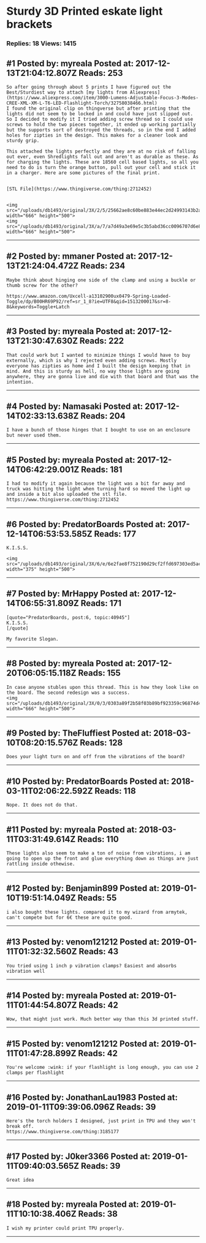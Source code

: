 # Sturdy 3D Printed eskate light brackets

### Replies: 18 Views: 1415

## \#1 Posted by: myreala Posted at: 2017-12-13T21:04:12.807Z Reads: 253

```
So after going through about 5 prints I have figured out the Best/Sturdiest way to attach [my lights from Aliexpress](https://www.aliexpress.com/item/3000-Lumens-Adjustable-Focus-3-Modes-CREE-XML-XM-L-T6-LED-Flashlight-Torch/32758038466.html) 
I found the original clip on thingverse but after printing that the lights did not seem to be locked in and could have just slipped out. So I decided to modify it I tried adding screw thread so I could use screws to hold the two pieces together, it ended up working partially but the supports sort of destroyed the threads, so in the end I added holes for zipties in the design. This makes for a cleaner look and sturdy grip.

This attached the lights perfectly and they are at no risk of falling out ever, even Shredlights fall out and aren't as durable as these. As for charging the lights. These are 18560 cell based lights, so all you need to do is turn the orange button, pull out your cell and stick it in a charger. Here are some pictures of the final print.
 

[STL File](https://www.thingiverse.com/thing:2712452)


<img src="/uploads/db1493/original/3X/2/5/25662ae8c60be883e44ec2d24993143b2a7422ff.jpg" width="666" height="500">
<img src="/uploads/db1493/original/3X/a/7/a7d49a3e69e5c3b5abd36cc0096707d6e87f49d2.jpg" width="666" height="500">
```

---
## \#2 Posted by: mmaner Posted at: 2017-12-13T21:24:04.472Z Reads: 234

```
Maybe think about hinging one side of the clamp and using a buckle or thumb screw for the other?

https://www.amazon.com/Uxcell-a13102900ux0479-Spring-Loaded-Toggle/dp/B00HR69P92/ref=sr_1_8?ie=UTF8&qid=1513200017&sr=8-8&keywords=Toggle+Latch
```

---
## \#3 Posted by: myreala Posted at: 2017-12-13T21:30:47.630Z Reads: 222

```
That could work but I wanted to minimize things I would have to buy externally, which is why I rejected even adding screws. Mostly everyone has zipties as home and I built the design keeping that in mind. And this is sturdy as hell, no way those lights are going anywhere, they are gonna live and die with that board and that was the intention.
```

---
## \#4 Posted by: Namasaki Posted at: 2017-12-14T02:33:13.638Z Reads: 204

```
I have a bunch of those hinges that I bought to use on an enclosure but never used them.
```

---
## \#5 Posted by: myreala Posted at: 2017-12-14T06:42:29.001Z Reads: 181

```
I had to modify it again because the light was a bit far away and truck was hitting the light when turning hard so moved the light up and inside a bit also uploaded the stl file. https://www.thingiverse.com/thing:2712452
```

---
## \#6 Posted by: PredatorBoards Posted at: 2017-12-14T06:53:53.585Z Reads: 177

```
K.I.S.S.

<img src="/uploads/db1493/original/3X/6/e/6e2fae8f752190d29cf2ffd697303ed5ac1cbd19.JPG" width="375" height="500">
```

---
## \#7 Posted by: MrHappy Posted at: 2017-12-14T06:55:31.809Z Reads: 171

```
[quote="PredatorBoards, post:6, topic:40945"]
K.I.S.S.
[/quote]

My favorite Slogan.
```

---
## \#8 Posted by: myreala Posted at: 2017-12-20T06:05:15.118Z Reads: 155

```
In case anyone stubles upon this thread. This is how they look like on the board. The second redesign was a success. 
<img src="/uploads/db1493/original/3X/0/3/0303a89f2b58f03b89bf923359c96874d48ae434.jpg" width="666" height="500">
```

---
## \#9 Posted by: TheFluffiest Posted at: 2018-03-10T08:20:15.576Z Reads: 128

```
Does your light turn on and off from the vibrations of the board?
```

---
## \#10 Posted by: PredatorBoards Posted at: 2018-03-11T02:06:22.592Z Reads: 118

```
Nope. It does not do that.
```

---
## \#11 Posted by: myreala Posted at: 2018-03-11T03:31:49.614Z Reads: 110

```
These lights also seem to make a ton of noise from vibrations, i am going to open up the front and glue everything down as things are just rattling inside othewise.
```

---
## \#12 Posted by: Benjamin899 Posted at: 2019-01-10T19:51:14.049Z Reads: 55

```
i also bought these lights. compared it to my wizard from armytek, can't compete but for 6€ these are quite good.
```

---
## \#13 Posted by: venom121212 Posted at: 2019-01-11T01:32:32.560Z Reads: 43

```
You tried using 1 inch p vibration clamps? Easiest and absorbs vibration well
```

---
## \#14 Posted by: myreala Posted at: 2019-01-11T01:44:54.807Z Reads: 42

```
Wow, that might just work. Much better way than this 3d printed stuff.
```

---
## \#15 Posted by: venom121212 Posted at: 2019-01-11T01:47:28.899Z Reads: 42

```
You're welcome :wink: if your flashlight is long enough, you can use 2 clamps per flashlight
```

---
## \#16 Posted by: JonathanLau1983 Posted at: 2019-01-11T09:39:06.096Z Reads: 39

```
Here's the torch holders I designed, just print in TPU and they won't break off.
https://www.thingiverse.com/thing:3185177
```

---
## \#17 Posted by: J0ker3366 Posted at: 2019-01-11T09:40:03.565Z Reads: 39

```
Great idea
```

---
## \#18 Posted by: myreala Posted at: 2019-01-11T10:10:38.406Z Reads: 38

```
I wish my printer could print TPU properly.
```

---
